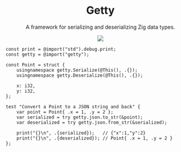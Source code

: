 <p align="center">
  <h1 align="center">Getty</h1>
  <p align="center">A framework for serializing and deserializing Zig data types.</p>
  <p align="center">
    <a href="LICENSE"><img src="https://img.shields.io/badge/license-MIT-blue.svg"></a>
  </p>
</p>

```zig
const print = @import("std").debug.print;
const getty = @import("getty");

const Point = struct {
    usingnamespace getty.Serialize(@This(), .{});
    usingnamespace getty.Deserialize(@This(), .{});

    x: i32,
    y: i32,
};

test "Convert a Point to a JSON string and back" {
    var point = Point{ .x = 1, .y = 2 };
    var serialized = try getty.json.to_str(&point);
    var deserialized = try getty.json.from_str(&serialized);

    print("{}\n", .{serialized});   // {"x":1,"y":2}
    print("{}\n", .{deserialized}); // Point{ .x = 1, .y = 2 }
};
```
